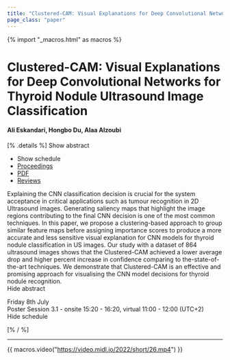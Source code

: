 ```yaml
---
title: "Clustered-CAM: Visual Explanations for Deep Convolutional Networks for Thyroid Nodule Ultrasound Image Classification"
page_class: "paper"
---
```


{% import "_macros.html" as macros %}

# Clustered-CAM: Visual Explanations for Deep Convolutional Networks for Thyroid Nodule Ultrasound Image Classification

#### Ali Eskandari, Hongbo Du, Alaa Alzoubi

[% .details %]
<a class="toggle_visibility" data-selector=".abstract" data-level="3">Show abstract</a>
- <a class="toggle_visibility" data-selector=".schedule" data-level="3">Show schedule</a>
- <a href="">Proceedings</a>
- <a href="https://openreview.net/pdf?id=wwpkJsAiIjH">PDF</a>
- <a href="https://openreview.net/forum?id=wwpkJsAiIjH">Reviews</a>

<p>
    <span class="abstract">
        Explaining the CNN classification decision is crucial for the system acceptance in critical applications such as tumour recognition in 2D Ultrasound images. Generating saliency maps that highlight the image regions contributing to the final CNN decision is one of the most common techniques. In this paper, we propose a clustering-based approach to group similar feature maps before assigning importance scores to produce a more accurate and less sensitive visual explanation for CNN models for thyroid nodule classification in US images. Our study with a dataset of 864 ultrasound images shows that the Clustered-CAM achieved a lower average drop and higher percent increase in confidence comparing to the-state-of-the-art techniques. We demonstrate that Clustered-CAM is an effective and promising approach for visualising the CNN model decisions for thyroid nodule recognition.
        <br>
        <span class="actions"><a class="toggle_visibility" data-level="2">Hide abstract</a></span>
    </span>
</p>

<p>
    <span class="schedule">
        Friday 8th July<br>Poster Session 3.1 - onsite 15:20 - 16:20, virtual 11:00 - 12:00 (UTC+2)
        <br>
        <span class="actions"><a class="toggle_visibility" data-level="2">Hide schedule</a></span>
    </span>
</p>

[% / %]


---
{{ macros.video("https://video.midl.io/2022/short/26.mp4") }}
